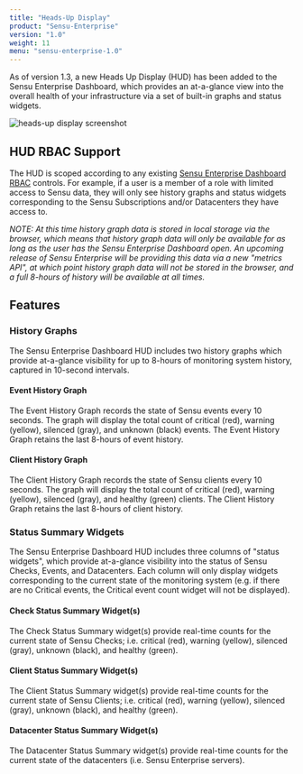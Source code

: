 ```yaml
---
title: "Heads-Up Display"
product: "Sensu-Enterprise"
version: "1.0"
weight: 11
menu: "sensu-enterprise-1.0"
---
```


As of version 1.3, a new Heads Up Display (HUD) has been added to the Sensu
Enterprise Dashboard, which provides an at-a-glance view into the overall health
of your infrastructure via a set of built-in graphs and status widgets.

![heads-up display screenshot](../img/enterprise-dashboard-hud.png)

## HUD RBAC Support

The HUD is scoped according to any existing [Sensu Enterprise Dashboard
RBAC](enterprise-dashboard-configuration#role-based-access-controls-rbac)
controls. For example, if a user is a member of a role with limited access to
Sensu data, they will only see history graphs and status widgets corresponding
to the Sensu Subscriptions and/or Datacenters they have access to.

_NOTE: At this time history graph data is stored in local storage via the browser,
which means that history graph data will only be available for as long as
the user has the Sensu Enterprise Dashboard open. An upcoming release of Sensu
Enterprise will be providing this data via a new "metrics API", at which point
history graph data will not be stored in the browser, and a full 8-hours of history
will be available at all times._

## Features

### History Graphs

The Sensu Enterprise Dashboard HUD includes two history graphs which provide
at-a-glance visibility for up to 8-hours of monitoring system history, captured
in 10-second intervals.

#### Event History Graph

The Event History Graph records the state of Sensu events every 10 seconds. The
graph will display the total count of critical (red), warning (yellow),
silenced (gray), and unknown (black) events. The Event History Graph retains the
last 8-hours of event history.

#### Client History Graph

The Client History Graph records the state of Sensu clients every 10 seconds.
The graph will display the total count of critical (red), warning (yellow),
silenced (gray), and healthy (green) clients. The Client History Graph retains
the last 8-hours of client history.

### Status Summary Widgets

The Sensu Enterprise Dashboard HUD includes three columns of "status widgets",
which provide at-a-glance visibility into the status of Sensu Checks, Events,
and Datacenters. Each column will only display widgets corresponding to the
current state of the monitoring system (e.g. if there are no Critical events,
the Critical event count widget will not be displayed).

#### Check Status Summary Widget(s)

The Check Status Summary widget(s) provide real-time counts for the current
state of Sensu Checks; i.e. critical (red), warning (yellow), silenced (gray),
unknown (black), and healthy (green).

#### Client Status Summary Widget(s)

The Client Status Summary widget(s) provide real-time counts for the current
state of Sensu Clients; i.e. critical (red), warning (yellow), silenced (gray),
unknown (black), and healthy (green).

#### Datacenter Status Summary Widget(s)

The Datacenter Status Summary widget(s) provide real-time counts for the current
state of the datacenters (i.e. Sensu Enterprise servers).
